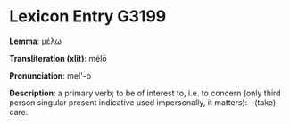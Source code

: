 # Lexicon Entry G3199

**Lemma**: μέλω

**Transliteration (xlit)**: mélō

**Pronunciation**: mel'-o

**Description**:
a primary verb; to be of interest to, i.e. to concern (only third person singular present indicative used impersonally, it matters):--(take) care.

